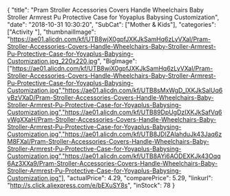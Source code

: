 {
	"title": "Pram Stroller Accessories Covers Handle Wheelchairs Baby Stroller Armrest Pu Protective Case for Yoyaplus Babysing Customization",
	"date": "2018-10-31 10:30:20",
	"SubCat": ["Mother & Kids"],
	"categories": ["Activity "],
	"thumbnailImage": "https://ae01.alicdn.com/kf/UTB8wjX0gpfJXKJkSamHq6zLyVXaI/Pram-Stroller-Accessories-Covers-Handle-Wheelchairs-Baby-Stroller-Armrest-Pu-Protective-Case-for-Yoyaplus-Babysing-Customization.jpg_220x220.jpg",
	"BigImage": ["https://ae01.alicdn.com/kf/UTB8wjX0gpfJXKJkSamHq6zLyVXaI/Pram-Stroller-Accessories-Covers-Handle-Wheelchairs-Baby-Stroller-Armrest-Pu-Protective-Case-for-Yoyaplus-Babysing-Customization.jpg","https://ae01.alicdn.com/kf/UTB8sMxWgD_IXKJkSalUq6yBzVXaD/Pram-Stroller-Accessories-Covers-Handle-Wheelchairs-Baby-Stroller-Armrest-Pu-Protective-Case-for-Yoyaplus-Babysing-Customization.jpg","https://ae01.alicdn.com/kf/UTB89DpUgDzIXKJkSafVq6yWgXXaH/Pram-Stroller-Accessories-Covers-Handle-Wheelchairs-Baby-Stroller-Armrest-Pu-Protective-Case-for-Yoyaplus-Babysing-Customization.jpg","https://ae01.alicdn.com/kf/UTB8JDIZAlahduJk43Jaq6zM8FXaI/Pram-Stroller-Accessories-Covers-Handle-Wheelchairs-Baby-Stroller-Armrest-Pu-Protective-Case-for-Yoyaplus-Babysing-Customization.jpg","https://ae01.alicdn.com/kf/UTB8AYi6AODEXKJk43Oqq6Az3XXa9/Pram-Stroller-Accessories-Covers-Handle-Wheelchairs-Baby-Stroller-Armrest-Pu-Protective-Case-for-Yoyaplus-Babysing-Customization.jpg"],
	"actualPrice": 4.29,
	"comparePrice": 5.29,
	"linkurl": "http://s.click.aliexpress.com/e/bEXuSY8s",
	"inStock": 78
}
